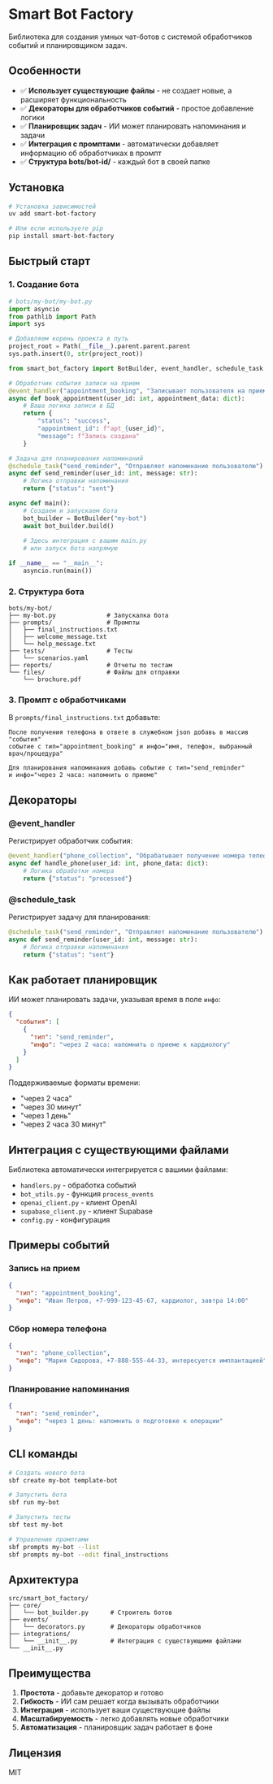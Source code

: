 # Smart Bot Factory

Библиотека для создания умных чат-ботов с системой обработчиков событий и планировщиком задач.

## Особенности

- ✅ **Использует существующие файлы** - не создает новые, а расширяет функциональность
- ✅ **Декораторы для обработчиков событий** - простое добавление логики
- ✅ **Планировщик задач** - ИИ может планировать напоминания и задачи
- ✅ **Интеграция с промптами** - автоматически добавляет информацию об обработчиках в промпт
- ✅ **Структура bots/bot-id/** - каждый бот в своей папке

## Установка

```bash
# Установка зависимостей
uv add smart-bot-factory

# Или если используете pip
pip install smart-bot-factory
```

## Быстрый старт

### 1. Создание бота

```python
# bots/my-bot/my-bot.py
import asyncio
from pathlib import Path
import sys

# Добавляем корень проекта в путь
project_root = Path(__file__).parent.parent.parent
sys.path.insert(0, str(project_root))

from smart_bot_factory import BotBuilder, event_handler, schedule_task

# Обработчик события записи на прием
@event_handler("appointment_booking", "Записывает пользователя на прием к врачу")
async def book_appointment(user_id: int, appointment_data: dict):
    # Ваша логика записи в БД
    return {
        "status": "success",
        "appointment_id": f"apt_{user_id}",
        "message": f"Запись создана"
    }

# Задача для планирования напоминаний
@schedule_task("send_reminder", "Отправляет напоминание пользователю")
async def send_reminder(user_id: int, message: str):
    # Логика отправки напоминания
    return {"status": "sent"}

async def main():
    # Создаем и запускаем бота
    bot_builder = BotBuilder("my-bot")
    await bot_builder.build()
    
    # Здесь интеграция с вашим main.py
    # или запуск бота напрямую

if __name__ == "__main__":
    asyncio.run(main())
```

### 2. Структура бота

```
bots/my-bot/
├── my-bot.py              # Запускалка бота
├── prompts/               # Промпты
│   ├── final_instructions.txt
│   ├── welcome_message.txt
│   └── help_message.txt
├── tests/                 # Тесты
│   └── scenarios.yaml
├── reports/               # Отчеты по тестам
└── files/                 # Файлы для отправки
    └── brochure.pdf
```

### 3. Промпт с обработчиками

В `prompts/final_instructions.txt` добавьте:

```
После получения телефона в ответе в служебном json добавь в массив "события" 
событие с тип="appointment_booking" и инфо="имя, телефон, выбранный врач/процедура"

Для планирования напоминания добавь событие с тип="send_reminder" 
и инфо="через 2 часа: напомнить о приеме"
```

## Декораторы

### @event_handler

Регистрирует обработчик события:

```python
@event_handler("phone_collection", "Обрабатывает получение номера телефона")
async def handle_phone(user_id: int, phone_data: dict):
    # Логика обработки номера
    return {"status": "processed"}
```

### @schedule_task

Регистрирует задачу для планирования:

```python
@schedule_task("send_reminder", "Отправляет напоминание пользователю")
async def send_reminder(user_id: int, message: str):
    # Логика отправки напоминания
    return {"status": "sent"}
```

## Как работает планировщик

ИИ может планировать задачи, указывая время в поле `инфо`:

```json
{
  "события": [
    {
      "тип": "send_reminder",
      "инфо": "через 2 часа: напомнить о приеме к кардиологу"
    }
  ]
}
```

Поддерживаемые форматы времени:
- "через 2 часа"
- "через 30 минут"
- "через 1 день"
- "через 2 часа 30 минут"

## Интеграция с существующими файлами

Библиотека автоматически интегрируется с вашими файлами:

- `handlers.py` - обработка событий
- `bot_utils.py` - функция `process_events`
- `openai_client.py` - клиент OpenAI
- `supabase_client.py` - клиент Supabase
- `config.py` - конфигурация

## Примеры событий

### Запись на прием
```json
{
  "тип": "appointment_booking",
  "инфо": "Иван Петров, +7-999-123-45-67, кардиолог, завтра 14:00"
}
```

### Сбор номера телефона
```json
{
  "тип": "phone_collection", 
  "инфо": "Мария Сидорова, +7-888-555-44-33, интересуется имплантацией"
}
```

### Планирование напоминания
```json
{
  "тип": "send_reminder",
  "инфо": "через 1 день: напомнить о подготовке к операции"
}
```

## CLI команды

```bash
# Создать нового бота
sbf create my-bot template-bot

# Запустить бота
sbf run my-bot

# Запустить тесты
sbf test my-bot

# Управление промптами
sbf prompts my-bot --list
sbf prompts my-bot --edit final_instructions
```

## Архитектура

```
src/smart_bot_factory/
├── core/
│   └── bot_builder.py      # Строитель ботов
├── events/
│   └── decorators.py       # Декораторы обработчиков
├── integrations/
│   └── __init__.py         # Интеграция с существующими файлами
└── __init__.py
```

## Преимущества

1. **Простота** - добавьте декоратор и готово
2. **Гибкость** - ИИ сам решает когда вызывать обработчики
3. **Интеграция** - использует ваши существующие файлы
4. **Масштабируемость** - легко добавлять новые обработчики
5. **Автоматизация** - планировщик задач работает в фоне

## Лицензия

MIT
